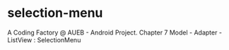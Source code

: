 # selection-menu
A Coding Factory @ AUEB - Android Project. Chapter 7 Model - Adapter - ListView : SelectionMenu
